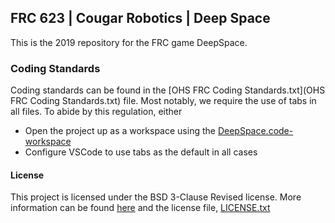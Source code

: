 ## FRC 623 | Cougar Robotics | Deep Space

This is the 2019 repository for the FRC game DeepSpace.

  ### Coding Standards

  Coding standards can be found in the [OHS FRC Coding Standards.txt](OHS FRC Coding Standards.txt) file.
  Most notably, we require the use of tabs in all files.
  To abide by this regulation, either
  - Open the project up as a workspace using the [DeepSpace.code-workspace](DeepSpace.code-workspace)
  - Configure VSCode to use tabs as the default in all cases


  
  #### License

  This project is licensed under the BSD 3-Clause Revised license.
  More information can be found [here](https://en.wikipedia.org/wiki/BSD_licenses) and the license file, [LICENSE.txt](LICENSE.txt)
